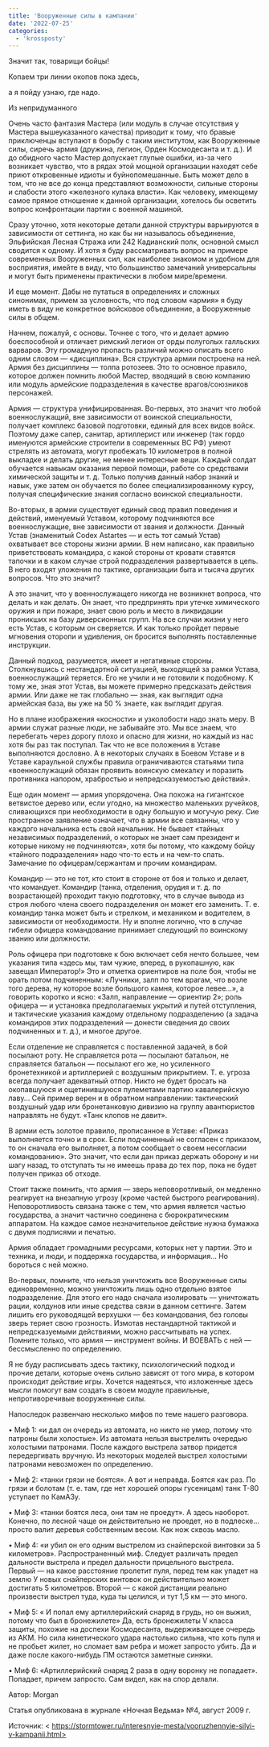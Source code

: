 ```yaml
---
title: 'Вооруженные силы в кампании'
date: '2022-07-25'
categories:
  - 'krossposty'
---
```


Значит так, товарищи бойцы!

Копаем три линии окопов пока здесь,

а я пойду узнаю, где надо.

Из непридуманного

Очень часто фантазия Мастера (или модуль в случае отсутствия у Мастера вышеуказанного качества) приводит к тому, что бравые приключенцы вступают в борьбу с таким институтом, как Вооруженные силы, сиречь армия (дружина, легион, Орден Космодесанта и т. д.). И до обидного часто Мастер допускает глупые ошибки, из-за чего возникает чувство, что в рядах этой мощной организации находят себе приют откровенные идиоты и буйнопомешанные. Быть может дело в том, что не все до конца представляют возможности, сильные стороны и слабости этого «железного кулака власти». Как человеку, имеющему самое прямое отношение к данной организации, хотелось бы осветить вопрос конфронтации партии с военной машиной.

Сразу уточню, хотя некоторые детали данной структуры варьируются в зависимости от сеттинга, но как бы ни называлось объединение, Эльфийская Лесная Стража или 242 Кадианский полк, основной смысл сводится к одному. И хотя я буду рассматривать вопрос на примере современных Вооруженных сил, как наиболее знакомом и удобном для восприятия, имейте в виду, что большинство замечаний универсальны и могут быть применены практически в любом мире/времени.

И еще момент. Дабы не путаться в определениях и сложных синонимах, примем за условность, что под словом «армия» я буду иметь в виду не конкретное войсковое объединение, а Вооруженные силы в общем.

Начнем, пожалуй, с основы. Точнее с того, что и делает армию боеспособной и отличает римский легион от орды полуголых галльских варваров. Эту громадную пропасть различий можно описать всего одним словом — «дисциплина». Вся структура армии построена на ней. Армия без дисциплины — толпа ротозеев. Это то основное правило, которое должен помнить любой Мастер, вводящий в свою компанию или модуль армейские подразделения в качестве врагов/союзников персонажей.

Армия — структура унифицированная. Во-первых, это значит что любой военнослужащий, вне зависимости от воинской специальности, получает комплекс базовой подготовки, единый для всех видов войск. Поэтому даже сапер, санитар, артиллерист или инженер (так гордо именуются армейские строители в современных ВС РФ) умеют стрелять из автомата, могут пробежать 10 километров в полной выкладке и делать другие, не менее интересные вещи. Каждый солдат обучается навыкам оказания первой помощи, работе со средствами химической защиты и т. д. Только получив данный набор знаний и навык, уже затем он обучается по более специализированному курсу, получая специфические знания согласно воинской специальности.

Во-вторых, в армии существует единый свод правил поведения и действий, именуемый Уставом, которому подчиняются все военнослужащие, вне зависимости от звания и должности. Данный Устав (знаменитый Codex Astartes — и есть тот самый Устав) охватывает все стороны жизни армии. В нем написано, как правильно приветствовать командира, с какой стороны от кровати ставятся тапочки и в каком случае строй подразделения развертывается в цепь. В него входят уложения по тактике, организации быта и тысяча других вопросов. Что это значит?

А это значит, что у военнослужащего никогда не возникнет вопроса, что делать и как делать. Он знает, что предпринять при утечке химического оружия и при пожаре, знает свою роль и место в ликвидации проникших на базу диверсионных групп. На все случаи жизни у него есть Устав, с которым он сверяется. И как только пройдет первые мгновения оторопи и удивления, он бросится выполнять поставленные инструкции.

Данный подход, разумеется, имеет и негативные стороны. Столкнувшись с нестандартной ситуацией, выходящей за рамки Устава, военнослужащий теряется. Его не учили и не готовили к подобному. К тому же, зная этот Устав, вы можете примерно предсказать действия армии. Или даже не так глобально — зная, как выглядит одна армейская база, вы уже на 50 % знаете, как выглядит другая.

Но в плане изображения «косности» и узколобости надо знать меру. В армии служат разные люди, не забывайте это. Мы все знаем, что перебегать через дорогу плохо и опасно для жизни, но каждый из нас хотя бы раз так поступал. Так что не все положения в Уставе выполняются дословно. А в некоторых случаях в Боевом Уставе и в Уставе караульной службы правила ограничиваются статьями типа «военнослужащий обязан проявить воинскую смекалку и поразить противника напором, храбростью и непредсказуемостью действий».

Еще один момент — армия упорядочена. Она похожа на гигантское ветвистое дерево или, если угодно, на множество маленьких ручейков, сливающихся при необходимости в одну большую и могучую реку. Сие пространное заявление означает, что в армии все связанны, что у каждого начальника есть свой начальник. Не бывает «тайных независимых подразделений, о которых не знает сам президент и которые никому не подчиняются», хотя бы потому, что каждому бойцу «тайного подразделения» надо что-то есть и на чем-то спать. Замечание по офицерам/сержантам и прочим командирам.

Командир — это не тот, кто стоит в стороне от боя и только и делает, что командует. Командир (танка, отделения, орудия и т. д. по возрастающей) проходит такую подготовку, что в случае вывода из строя любого члена своего подразделения он может его заменить. Т. е. командир танка может быть и стрелком, и механиком и водителем, в зависимости от необходимости. Ну и вполне логично, что в случае гибели офицера командование принимает следующий по воинскому званию или должности.

Роль офицера при подготовке к бою включает себя нечто большее, чем указания типа «здесь мы, там чужие, вперед, в рукопашную, как завещал Император!» Это и отметка ориентиров на поле боя, чтобы не орать потом подчиненным: «Лучники, залп по тем врагам, что возле того дерева, ну которое возле большого камня, которое левее…», а говорить коротко и ясно: «Залп, направление — ориентир 2»; роль офицера — и установка предполагаемых укрытий и путей отступления, и тактические указания каждому отдельному подразделению (а задача командиров этих подразделений — донести сведения до своих подчиненных и т. д.), и многое другое.

Если отделение не справляется с поставленной задачей, в бой посылают роту. Не справляется рота — посылают батальон, не справляется батальон — посылают его же, но усиленного бронетехникой и артиллерией с воздушным прикрытием. Т. е. угроза всегда получает адекватный отпор. Никто не будет бросать на окопавшуюся и ощетинившуюся пулеметами партию кавалерийскую лаву… Сей пример верен и в обратном направлении: тактический воздушный удар или бронетанковую дивизию на группу авантюристов направлять не будут. «Танк клопов не давит».





В армии есть золотое правило, прописанное в Уставе: «Приказ выполняется точно и в срок. Если подчиненный не согласен с приказом, то он сначала его выполняет, а потом сообщает о своем несогласии командованию». Это значит, что если дан приказ держать оборону и ни шагу назад, то отступать ты не имеешь права до тех пор, пока не будет получен приказ об отходе.

Стоит также помнить, что армия — зверь неповоротливый, он медленно реагирует на внезапную угрозу (кроме частей быстрого реагирования). Неповоротливость связана также с тем, что армия является частью государства, а значит частично соединена с бюрократическим аппаратом. На каждое самое незначительное действие нужна бумажка с двумя подписями и печатью.

Армия обладает громадными ресурсами, которых нет у партии. Это и техника, и люди, и поддержка государства, и информация… Но бороться с ней можно.

Во-первых, помните, что нельзя уничтожить все Вооруженные силы единовременно, можно уничтожить лишь одно отдельно взятое подразделение. Для этого его надо сначала изолировать — уничтожать рации, колдунов или иные средства связи в данном сеттинге. Затем лишить его руководящей верхушки — без командования, без головы зверь теряет свою грозность. Измотав нестандартной тактикой и непредсказуемыми действиями, можно рассчитывать на успех. Помните только, что армия — инструмент войны. И ВОЕВАТЬ с ней — бессмысленно по определению.

Я не буду расписывать здесь тактику, психологический подход и прочие детали, которые очень сильно зависят от того мира, в котором происходит действие игры. Хочется надеяться, что изложенные здесь мысли помогут вам создать в своем модуле правильные, непротиворечивые вооруженные силы.

Напоследок развенчаю несколько мифов по теме нашего разговора.

• Миф 1: «и дал он очередь из автомата, но никто не умер, потому что патроны были холостые». Из автомата нельзя выстрелить очередью холостыми патронами. После каждого выстрела затвор придется передергивать вручную. Из некоторых моделей выстрел холостыми патронами невозможен по определению.

• Миф 2: «танки грязи не боятся». А вот и неправда. Боятся как раз. По грязи и болотам (т. е. там, где нет хорошей опоры гусеницам) танк Т-80 уступает по КамАЗу.

• Миф 3: «танки боятся леса, они там не проедут». А здесь наоборот. Конечно, по лесной чаще он действительно не проедет, но в подлеске… просто валит деревья собственным весом. Как нож сквозь масло.

• Миф 4: «и убил он его одним выстрелом из снайперской винтовки за 5 километров». Распространенный миф. Следует различать предел дальности выстрела и предел дальности прицельного выстрела. Первый — на какое расстояние пролетит пуля, перед тем как упадет на землю У новых снайперских винтовок он действительно может достигать 5 километров. Второй — с какой дистанции реально произвести выстрел туда, куда ты целился, и тут 1,5 км — это много.

• Миф 5: « И попал ему артиллерийский снаряд в грудь, но он выжил, потому что был в бронежилете» Да, есть бронежилеты V класса защиты, похожие на доспехи Космодесанта, выдерживающее очередь из АКМ. Но сила кинетического удара настолько сильна, что хоть пуля и не пробьет жилет, но сломает вам ребра и может запросто убить. Да и даже после какого-нибудь ПМ остаются заметные синяки.

• Миф 6: «Артиллерийский снаряд 2 раза в одну воронку не попадает». Попадает, причем запросто. Сам видел, как на спор делали.

Автор: Morgan

Статья опубликована в журнале «Ночная Ведьма» №4, август 2009 г.

Источник: < https://stormtower.ru/interesnyie-mesta/vooruzhennyie-silyi-v-kampanii.html>
